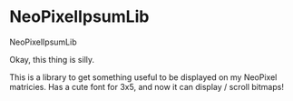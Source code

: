 NeoPixelIpsumLib
================

NeoPixelIpsumLib

Okay, this thing is silly.

This is a library to get something useful to be displayed on my NeoPixel matricies. Has a cute font for 3x5, and now it can display / scroll bitmaps!
